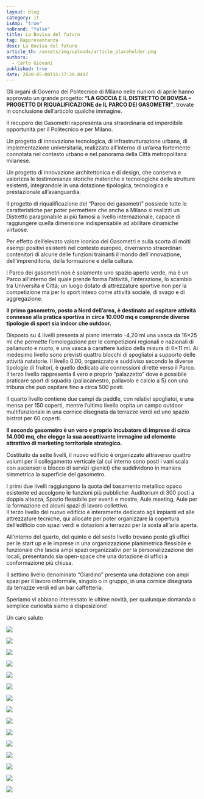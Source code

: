 ```yaml
---
layout: blog
category: it
isAmp: "true"
noBrand: "false"
title: La Bovisa del futuro
tag: Rappresentanza
desc: La Bovisa del futuro
article_th: /assets/img/uploads/article_placeholder.png
authors:
  - Carlo Giovani
published: true
date: 2020-05-08T15:37:39.849Z
---
```

Gli organi di Governo del Politecnico di Milano nelle riunioni di aprile hanno approvato un grande progetto: **“LA GOCCIA E IL DISTRETTO DI BOVISA – PROGETTO DI RIQUALIFICAZIONE de IL PARCO DEI GASOMETRI”**, trovate in conclusione dell’articolo qualche immagine.

Il recupero dei Gasometri rappresenta una straordinaria ed imperdibile opportunità per il Politecnico e per Milano.

Un progetto di innovazione tecnologica, di infrastrutturazione urbana, di implementazione universitaria, realizzato all’interno di un’area fortemente connotata nel contesto urbano e nel panorama della Città metropolitana milanese.

Un progetto di innovazione architettonica e di design, che conserva e valorizza le testimonianze storiche materiche e tecnologiche delle strutture esistenti, integrandole in una dotazione tipologica, tecnologica e prestazionale all’avanguardia.

Il progetto di riqualificazione del “Parco dei gasometri” possiede tutte le caratteristiche per poter permettere che anche a Milano si realizzi un Distretto paragonabile ai più famosi a livello internazionale, capace di raggiungere quella dimensione indispensabile ad abilitare dinamiche virtuose. 

Per effetto dell’elevato valore iconico dei Gasometri e sulla scorta di molti esempi positivi esistenti nel contesto europeo, diverranno straordinari contenitori di alcune delle funzioni trainanti il mondo dell’innovazione, dell’imprenditoria, della formazione e della cultura.

l Parco dei gasometri non è solamente uno spazio aperto verde, ma è un Parco all’interno del quale prende forma l’attività, l’interazione, lo scambio tra Università e Città; un luogo dotato di attrezzature sportive non per la competizione ma per lo sport inteso come attività sociale, di svago e di aggregazione.

**Il primo gasometro, posto a Nord dell’area, è destinato ad ospitare attività connesse alla pratica sportiva in circa 10.000 mq e comprende diverse tipologie di sport sia indoor che outdoor.**

Disposto su 4 livelli presenta al piano interrato -4,20 ml una vasca da 16×25 ml che permette l’omologazione per le competizioni regionali e nazionali di pallanuoto e nuoto, e una vasca a carattere ludico della misura di 6×11 ml. Al medesimo livello sono previsti quattro blocchi di spogliatoi a supporto delle attività natatorie. Il livello 0,00, organizzato e suddiviso secondo le diverse tipologie di fruitori, è quello dedicato alle connessioni dirette verso il Parco. Il terzo livello rappresenta il vero e proprio “palazzetto” dove è possibile praticare sport di squadra (pallacanestro, pallavolo e calcio a 5) con una tribuna che può ospitare fino a circa 500 posti.

Il quarto livello contiene due campi da paddle, con relativi spogliatoi, e una mensa per 150 coperti, mentre l’ultimo livello ospita un campo outdoor multifunzionale in una cornice disegnata da terrazze verdi ed uno spazio bistrot per 60 coperti.

**Il secondo gasometro è un vero e proprio incubatore di imprese di circa 14.000 mq, che elegge la sua accattivante immagine ad elemento attrattivo di marketing territoriale strategico.**

Costituito da sette livelli, il nuovo edificio è organizzato attraverso quattro volumi per il collegamento verticale (al cui interno sono posti i vani scala con ascensori e blocco di servizi igienici) che suddividono in maniera simmetrica la superficie del gasometro.

I primi due livelli raggiungono la quota del basamento metallico opaco esistente ed accolgono le funzioni più pubbliche: Auditorium di 300 posti a doppia altezza, Spazio flessibile per eventi e mostre, Aule meeting, Aule per la formazione ed alcuni spazi di lavoro collettivo.\
Il terzo livello del nuovo edificio è interamente dedicato agli impianti ed alle attrezzature tecniche, qui allocate per poter organizzare la copertura dell’edificio con spazi verdi e dotazioni a terrazzo per la sosta all’aria aperta.

All’interno del quarto, del quinto e del sesto livello trovano posto gli uffici per le start up e le imprese in una organizzazione planimetrica flessibile e funzionale che lascia ampi spazi organizzativi per la personalizzazione dei locali, presentando sia open-space che una dotazione di uffici a conformazione più chiusa.

Il settimo livello denominato “Giardino” presenta una dotazione con ampi spazi per il lavoro informale, singolo o in gruppo, in una cornice disegnata da terrazze verdi ed un bar caffetteria.

Speriamo vi abbiano interessato le ultime novità, per qualunque domanda o semplice curiosità siamo a disposizione!

Un caro saluto

![](/assets/img/uploads/1-1-768x458.png)

![](/assets/img/uploads/2-1.png)

![](/assets/img/uploads/3-1-768x459.png)

![](/assets/img/uploads/4-1-768x457.png)

![](/assets/img/uploads/5-768x433.png)

![](/assets/img/uploads/6-768x433.png)

![](/assets/img/uploads/7-768x432.png)

![](/assets/img/uploads/8-768x432.png)

![](/assets/img/uploads/8-768x432.png)

![](/assets/img/uploads/9-768x432.png)

![](/assets/img/uploads/10-768x432.png)

![](/assets/img/uploads/11-768x434.png)

![](/assets/img/uploads/12-768x433.png)

![](/assets/img/uploads/13-768x431.png)

![](/assets/img/uploads/14-768x649.png)